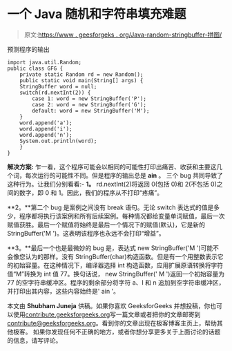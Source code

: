 # 一个 Java 随机和字符串填充难题

> 原文:[https://www . geesforgeks . org/Java-random-stringbuffer-拼图/](https://www.geeksforgeeks.org/java-random-stringbuffer-puzzle/)

预测程序的输出

```
import java.util.Random;
public class GFG {
    private static Random rd = new Random(); 
    public static void main(String[] args) {
    StringBuffer word = null;
    switch(rd.nextInt(2)) {
        case 1: word = new StringBuffer('P');
        case 2: word = new StringBuffer('G');
        default: word = new StringBuffer('M');
    }
    word.append('a');
    word.append('i');
    word.append('n');
    System.out.println(word);
    }
}
```

**解决方案:**
乍一看，这个程序可能会以相同的可能性打印出痛苦、收获和主要这几个词，每次运行的可能性不同。但是程序的输出总是 **ain** 。
三个 bug 共同导致了这种行为。让我们分别看看:-
**1。** rd.nextInt(2)将返回 0(包括 0)和 2(不包括 0)之间的数字，即 0 和 1。因此，我们的程序从不打印“疼痛”。

**2。**第二个 bug 是案例之间没有 break 语句。无论 switch 表达式的值是多少，程序都将执行该案例和所有后续案例。每种情况都给变量单词赋值，最后一次赋值获胜。最后一个赋值将始终是最后一个情况下的赋值(默认)，它是新的 StringBuffer('M ')。这表明该程序也永远不会打印“增益”。

**3。**最后一个也是最微妙的 bug 是，表达式 new StringBuffer('M ')可能不会像您认为的那样。没有 StringBuffer(char)构造函数。但是有一个用整数表示它的初始容量。在这种情况下，编译器选择 int 构造函数，应用扩展原语转换将字符值“M”转换为 int 值 77。换句话说，
new StringBuffer(' M ')返回一个初始容量为 77 的空字符串缓冲区。程序的剩余部分将字符 a、I 和 n 追加到空字符串缓冲区，并打印出其内容，这些内容始终是' ain '。

本文由 **Shubham Juneja** 供稿。如果你喜欢 GeeksforGeeks 并想投稿，你也可以使用[contribute.geeksforgeeks.org](http://www.contribute.geeksforgeeks.org)写一篇文章或者把你的文章邮寄到 contribute@geeksforgeeks.org。看到你的文章出现在极客博客主页上，帮助其他极客。
如果你发现任何不正确的地方，或者你想分享更多关于上面讨论的话题的信息，请写评论。
